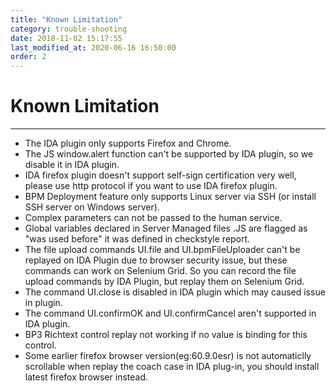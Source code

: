 ```yaml
---
title: "Known Limitation"
category: trouble-shooting
date: 2018-11-02 15:17:55
last_modified_at: 2020-06-16 16:50:00
order: 2
---
```


# Known Limitation
***
- The IDA plugin only supports Firefox and Chrome.
- The JS window.alert function can't be supported by IDA plugin, so we disable it in IDA plugin.
- IDA firefox plugin doesn't support self-sign certification very well, please use http protocol if you want to use IDA firefox plugin.
- BPM Deployment feature only supports Linux server via SSH (or install SSH server on Windows server).
- Complex parameters can not be passed to the human service.
- Global variables declared in Server Managed files .JS are flagged as "was used before" it was defined in checkstyle report.
- The file upload commands UI.file and UI.bpmFileUploader can't be replayed on IDA Plugin due to browser security issue, but these commands can work on Selenium Grid. So you can record the file upload commands by IDA Plugin, but replay them on Selenium Grid.
- The command UI.close is disabled in IDA plugin which may caused issue in plugin.
- The command UI.confirmOK and UI.confirmCancel aren't supported in IDA plugin.
- BP3 Richtext control replay not working if no value is binding for this control.   
- Some earlier firefox browser version(eg:60.9.0esr) is not automaticlly scrollable when replay the coach case in IDA plug-in, you should install latest firefox browser instead.        
